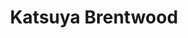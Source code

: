 ---
layout: place
title: "Katsuya Brentwood"
permalink: /california/los-angeles/katsuya-brentwood.html
stateAbbr: CA
stateName: California
cityName: Los Angeles
place_id: ChIJf-AasaC8woARt359qhgvQm8
photos:
  - name: >-
      places/ChIJf-AasaC8woARt359qhgvQm8/photos/AUy1YQ2aKhDbwtCwmgEaMjeC86PLFjBeDFaAz0emfImFWVn-duJ48eJLuoB77n3RMV_Qhwp_6GIjysAkHlUbW4HNxdr9lrTArh17JSZ-OKK0QYpqxVa1xNpBTzwGUXEUSra1CqRVCcO6MOqLGcHRsn_02HGnQSWuz62mOnBP4llJGiKYevAUrfUFOUEt4MwxVZdO56cHhCxqLS6FdC91pKdYDc8NKGIGU5VLP-uzhg9rYdhBhuQtyXzA_mQU1r6rZAMGPfppFWoXJ172tvQGobAmyWb-porDqk88xNvc2UdmMUm1sJnfEV6jni0C7Q4wbHcVfDEGMkIYwxqA5sZRHk1Eo8PHBd6_9biQzvx5PHoRYg2yrSnzCkoToq6GWI-bvyzaa-ICVxiKTMXLVUrz904G9brZFLxeBR9Ql_s-tZTNmBk
    widthPx: 4032
    heightPx: 3024
    authorAttributions:
      - displayName: JONATHAN A
        uri: https://maps.google.com/maps/contrib/102132563616213468506
        photoUri: >-
          https://lh3.googleusercontent.com/a-/ALV-UjWsw4YEgMidxl757z5-5YkjerM3Mn6k51NzZhtDln2eRRtO3xaw4Q=s100-p-k-no-mo
    flagContentUri: >-
      https://www.google.com/local/imagery/report/?cb_client=maps_api_places.places_api&image_key=!1e10!2sCIHM0ogKEICAgICLgsi7Xw&hl=en-US
    googleMapsUri: >-
      https://www.google.com/maps/place//data=!3m4!1e2!3m2!1sCIHM0ogKEICAgICLgsi7Xw!2e10!4m2!3m1!1s0x80c2bca0b11ae07f:0x6f422f18aa7d7eb7
  - name: >-
      places/ChIJf-AasaC8woARt359qhgvQm8/photos/AUy1YQ0HbPDFMvdIlLMuegAA5VFT5qdCQDyaUocbPiFcTTyk3O0fHZOmrU-uaevBArhw1kyqs6BmS0oX5EhktuJlDReV8XQLmTx0MeCEqnxaEQ3gVQnFirzCbVFn1betKsIzzYHNNLlM92eIzbugSa8BBNRsLv3yF3rOQ4RQRlQXSKhqn3J1kcFBY0c7sI_DWRpHBRHWaHcoxa1MpiqRH42kTx114bhyNOJJxrV1RFgrSIyxY5KMFLNoiT-tk7VPkHr_TDM4-HFxMRwNNFBXdIOTemK2UsgmknXRkfUaZ4D8Ma37Bw
    widthPx: 960
    heightPx: 720
    authorAttributions:
      - displayName: Katsuya Brentwood
        uri: https://maps.google.com/maps/contrib/116762827740428488300
        photoUri: >-
          https://lh3.googleusercontent.com/a-/ALV-UjUxUluVaMtxv1axUEbEvibfb5XyC4uHMH--bN321P4tLLdQSTQ_=s100-p-k-no-mo
    flagContentUri: >-
      https://www.google.com/local/imagery/report/?cb_client=maps_api_places.places_api&image_key=!1e10!2sAF1QipN0RPm-ornx5UcvAazItWK0f3_VrLBKCDztx03l&hl=en-US
    googleMapsUri: >-
      https://www.google.com/maps/place//data=!3m4!1e2!3m2!1sAF1QipN0RPm-ornx5UcvAazItWK0f3_VrLBKCDztx03l!2e10!4m2!3m1!1s0x80c2bca0b11ae07f:0x6f422f18aa7d7eb7
  - name: >-
      places/ChIJf-AasaC8woARt359qhgvQm8/photos/AUy1YQ3iYGmWdGq0dBkzxNEizMoMI3s8T8Ji3qia8C2GtZhdr8VncZuWiep73oaY7uoX4eEBju1tYLSCqcBNxnYgENqTCX2RKTwmcozp_kpLUh-ltjoW0dxBpcgOVwWZ6fcvzTAfRtY0l3jcYHFTeB0K8y3NjNk2RtZsJIdNd6Ptx0uIMGde3AQwixgyGuiGMAfufrTg-NnlUSv8VERH6ieQYlXTRW7fVlhz4TbfxSpJotWfj2oUsk74-pQJnosM6cv2s7xcbSF0lpCzU4b2JODNH9QMyyKQAJ9bddzxfFA7UksEkLXeNA7F56z1A8S8QlKtzEJ0wNsUVa3v8JyXrt1gX9mwhGm9lNvAAcYQ9PbCrUTcYDdkI_kXl0Nu7_E4UVk_oZeRPKPTDBOzOCG1HulcZoRHQ-OHvUBS7Ibj-8KBP5x7fu4L
    widthPx: 4032
    heightPx: 3024
    authorAttributions:
      - displayName: Nasser Akeel
        uri: https://maps.google.com/maps/contrib/107522178531625027810
        photoUri: >-
          https://lh3.googleusercontent.com/a-/ALV-UjXUgUgOardEX1AJgtvCFjfgQOFqgsEQRvyPEfjOpxTCoTDElUU_3w=s100-p-k-no-mo
    flagContentUri: >-
      https://www.google.com/local/imagery/report/?cb_client=maps_api_places.places_api&image_key=!1e10!2sCIHM0ogKEICAgID3_fXssAE&hl=en-US
    googleMapsUri: >-
      https://www.google.com/maps/place//data=!3m4!1e2!3m2!1sCIHM0ogKEICAgID3_fXssAE!2e10!4m2!3m1!1s0x80c2bca0b11ae07f:0x6f422f18aa7d7eb7
  - name: >-
      places/ChIJf-AasaC8woARt359qhgvQm8/photos/AUy1YQ2a5m5VA-5jTpq6OXVDwKyD3CVb8dU5tALdRJEx9cJGd5JgxmICHq-YVMITAT6sQvINgGmBAH2aJ9rIt1ZFCNVpl6-OpWpqPfOGaA8_SW2Hee9m1MuRNrLjWSljAug1CZqYx70z0coII9XgRAzDEAzTrsm-SRKqOP0wC2QUg_tCTYvxQLgAivfvrmAZcHtWafJCD8gAwJ4Ecyoah866HxpZSIoOxGsEW_MsUn4cZTi7fYCplcU0pXmIapwdCzfYqcBT-sG4X3lK5gJ3LHIfdK8FvTHobl0SEqDF28edUddFwt8cavxGpGG39VFVcM9mSq60IJPafPVpqtIIdLrYduw0S929HVeG4jQjaJGEH-b1kxoz5A_aNZ0H--k7lw-6Hkacw_gLZOV5miDvUSsdgA2hqgfzqtUEr4MmPuzuXTB-TyKs
    widthPx: 3024
    heightPx: 4032
    authorAttributions:
      - displayName: Sam Sedighian
        uri: https://maps.google.com/maps/contrib/116756975420943576521
        photoUri: >-
          https://lh3.googleusercontent.com/a-/ALV-UjUx1TjUxAQaRgLnFnk5e4HWit96m_NwwuFFyZQa4CiEMnYvLiq2WQ=s100-p-k-no-mo
    flagContentUri: >-
      https://www.google.com/local/imagery/report/?cb_client=maps_api_places.places_api&image_key=!1e10!2sCIHM0ogKEICAgICX--608wE&hl=en-US
    googleMapsUri: >-
      https://www.google.com/maps/place//data=!3m4!1e2!3m2!1sCIHM0ogKEICAgICX--608wE!2e10!4m2!3m1!1s0x80c2bca0b11ae07f:0x6f422f18aa7d7eb7
  - name: >-
      places/ChIJf-AasaC8woARt359qhgvQm8/photos/AUy1YQ1HxXw2WjeCA8ss2dVpG4v5tjAjF0Lwa6kzwdWC5W4vyTFvn-AOB0v8XlajDX2MAvwlPRutx5A8vX-0EyDOFQ5XHcX3J0VJv2XCbiBF0ub7r2_FskxX18hzV4ds48VxcqClhDakNxVNgVyPQWFudEZNDOHuQbmHcBAYPQy3SSjujSlHU19nZKZFOM36x6hSWjHIU3JcFo3218pIraOIdhMkmpMXHgpLf2prsXZAwZbWGgqZQaCQFsdpIxZiErwBNvOfyzCrWUuhVw0_2ooq8_xVwGkCTaFaoRby5DB-MuXQVuW0XfdekXCTMewJJpfXZxDbTubvFnNhby_oDNpLWo9AW5StSoi2nsI8Kwl2gCABdHh8aomz6k5pnXcd43kOp6Abc9VMrs6nMEaQFVzmlrqZ6pdnWzmtniuNI8BYxJCjjGc
    widthPx: 4032
    heightPx: 3024
    authorAttributions:
      - displayName: Nasser Akeel
        uri: https://maps.google.com/maps/contrib/107522178531625027810
        photoUri: >-
          https://lh3.googleusercontent.com/a-/ALV-UjXUgUgOardEX1AJgtvCFjfgQOFqgsEQRvyPEfjOpxTCoTDElUU_3w=s100-p-k-no-mo
    flagContentUri: >-
      https://www.google.com/local/imagery/report/?cb_client=maps_api_places.places_api&image_key=!1e10!2sCIHM0ogKEICAgID3_fXsqAE&hl=en-US
    googleMapsUri: >-
      https://www.google.com/maps/place//data=!3m4!1e2!3m2!1sCIHM0ogKEICAgID3_fXsqAE!2e10!4m2!3m1!1s0x80c2bca0b11ae07f:0x6f422f18aa7d7eb7
  - name: >-
      places/ChIJf-AasaC8woARt359qhgvQm8/photos/AUy1YQ3abjfXWwy3o7-rCHJFCTsexc5U-cPrdzj6Ge36aDQ_VOZnSoCieKVbemD0o2Ukdpjf9reCmV_aYuk08qYZDe_fupdCTdhv-R4-siu7wDqZi8uGVsbeTmRzGfDKUT1HDLlITs3WPdHGOc-cbFkt1Ywvc_KyqAQkMqfLGi0yeZZ8mP3Aulq3HUZ9WcawDz9pALmcw4JpNPc3mbSeAhyCccmTecnZB_ImjCujQQ6AQN8Wn6v2ps9-j2LFNa0lPr6jwQymnwT1VioFzxHKx2fmz39jBDgcs6gfhw-262bXB--AxDVza9qQhBRhPZDHi7kij_7-iVl2eN1qRdSUqNj4-wg_OcPwv-gPGLcUraJ6ufgfjKp6vPxG7zQhNrkufVUtKc0mZIqzf7YCTLtGqfauKYvxDYBU4oszTXxqa-5WxCV1MnhH
    widthPx: 1284
    heightPx: 1684
    authorAttributions:
      - displayName: Johanny Angulo
        uri: https://maps.google.com/maps/contrib/114263613943630464206
        photoUri: >-
          https://lh3.googleusercontent.com/a-/ALV-UjXJ8HsEOp-cpU8ntSdkA031CSWaptdrUO1qAfrD7_3DHeJEQ-nX=s100-p-k-no-mo
    flagContentUri: >-
      https://www.google.com/local/imagery/report/?cb_client=maps_api_places.places_api&image_key=!1e10!2sCIHM0ogKEICAgICprYPp0wE&hl=en-US
    googleMapsUri: >-
      https://www.google.com/maps/place//data=!3m4!1e2!3m2!1sCIHM0ogKEICAgICprYPp0wE!2e10!4m2!3m1!1s0x80c2bca0b11ae07f:0x6f422f18aa7d7eb7
  - name: >-
      places/ChIJf-AasaC8woARt359qhgvQm8/photos/AUy1YQ2aSmnJbtMiQSnSTTZ9KhvXGm04SAoF162fO3tMa50PrBneN0STY21i8zamJKBO61IpBaPbnmjAA__T8jRNvFQv3i4WQ0pL9taD0sMf-CPh-Yb1a3ZKwrcHAIuszUrqkyaHbO4Vjyp6w6tKGmdiV9XFOosTHgtfKtgMNcG3bfwx43rYCxpu6Q6a5cQ7NQcyzNLNhlALyw73D3NqpUDYC66MoNf8u9gSXiOZwo_or1K7UtD4fVlza5DS9wOsj9nxqzU0_n9V_OeJsb-dp5LtFVHrEZbi-7NugMxoR-iRdQLklDDot6YR9sVI-9L8aHeT_dmsMjB4IuA8Listaeo9AuQaiTCf65dOqVckyE02FfRvlpxfd7gs-MnvY5UF3MwcNMkedZfYid7-gn9LeK8sQKQs01z4HUFQmxom0C_yzdjnOgk4
    widthPx: 3024
    heightPx: 4032
    authorAttributions:
      - displayName: Sam Sedighian
        uri: https://maps.google.com/maps/contrib/116756975420943576521
        photoUri: >-
          https://lh3.googleusercontent.com/a-/ALV-UjUx1TjUxAQaRgLnFnk5e4HWit96m_NwwuFFyZQa4CiEMnYvLiq2WQ=s100-p-k-no-mo
    flagContentUri: >-
      https://www.google.com/local/imagery/report/?cb_client=maps_api_places.places_api&image_key=!1e10!2sCIHM0ogKEICAgICX--60iwE&hl=en-US
    googleMapsUri: >-
      https://www.google.com/maps/place//data=!3m4!1e2!3m2!1sCIHM0ogKEICAgICX--60iwE!2e10!4m2!3m1!1s0x80c2bca0b11ae07f:0x6f422f18aa7d7eb7
  - name: >-
      places/ChIJf-AasaC8woARt359qhgvQm8/photos/AUy1YQ2WVb0bF5Xz1RmqW2LHBq3fMVv7RH7XMsvbF0p6GXIjdI0UwR8uLwxyI0Cm8hK3FyAeJOAu2QRy1o_YDFzbqpMKGt82-AM_4ZjmqL065XCl5fIhiCmoOetLDh-wLTJpjk2PpzFGN4dXaCZQO2hXzw1qCUYL6WUt7CI1ta3trLOOyjEzVmWHz8rauntt-3EeLulGbG4TXBCTQKW5XBEw8aPEUb__X84BJch9alYabqYp9_Vk4--zNftedswj81LPPk064P0DNC4PGBw6c8Z7Uu9-Ym5M1Af-nT2iGYFWI07oXrspa-8hXzj9vBG9Q57bQmsmK3ycKdqws68VkrED4qyX8eF_llZUbRCsTUkx3yvWwxtYsQkT4fR8JyPw283_RSqYKI0jhzCIwyK4wsvtiPPfsEUBMi5rl4ENu-z2Ci7XsQ
    widthPx: 3024
    heightPx: 4032
    authorAttributions:
      - displayName: Tri Trinh
        uri: https://maps.google.com/maps/contrib/106892982375162936517
        photoUri: >-
          https://lh3.googleusercontent.com/a-/ALV-UjWptZiJyzrgc1csQb3RRloD7f7Z12jQPtH7vuwx5T7oip_a3lfI=s100-p-k-no-mo
    flagContentUri: >-
      https://www.google.com/local/imagery/report/?cb_client=maps_api_places.places_api&image_key=!1e10!2sCIHM0ogKEICAgIC9sJu7YA&hl=en-US
    googleMapsUri: >-
      https://www.google.com/maps/place//data=!3m4!1e2!3m2!1sCIHM0ogKEICAgIC9sJu7YA!2e10!4m2!3m1!1s0x80c2bca0b11ae07f:0x6f422f18aa7d7eb7
  - name: >-
      places/ChIJf-AasaC8woARt359qhgvQm8/photos/AUy1YQ2ucFdqXahXpiTYL-Q6lAJPEMko38gQ445uy3yDBWjfJUQQrtx9DRUCyk30l4CfpY7Ls1PdODnaIasVR7WMTBXHJCx9yNcp991_OnXIBZ_wdquK-8m8GjsIT3_CpAdaKZf6Z5VKL748fs7BU3uaop_WHADrsslFh7RIMrO9K_TGZ7tVfMDimUhbLEbJbWjSFZeogbiqBDnwlqNZaLQNtV326cRyLOwPx3sxIEoamxjKV0pP4_kdWqrF6Y2FgUisiI323XRWIbqLr13kO3SNN2fnjMjrMV7PW2yxc0Tsb4n6uJ5XNEr2ggNrj7J6ZCunrcyDw_FKY6BOuVpCj-dG4udKo36MicKolJftCkwRBP6mGYbpUl5Rr8hI3OCwXzPbkZ9QcXwo0sVntTocFkPT1_0cqQvzU7n-fsC4ISq3FqFzj4Hn
    widthPx: 4032
    heightPx: 3024
    authorAttributions:
      - displayName: Essam Iskander
        uri: https://maps.google.com/maps/contrib/110848428361177321070
        photoUri: >-
          https://lh3.googleusercontent.com/a-/ALV-UjXyObnBowq4nF7geWR2VZLwowUh_pQ19NvAncGyGVLjOMQ6sUC3bw=s100-p-k-no-mo
    flagContentUri: >-
      https://www.google.com/local/imagery/report/?cb_client=maps_api_places.places_api&image_key=!1e10!2sCIHM0ogKEICAgIDGo8nZtwE&hl=en-US
    googleMapsUri: >-
      https://www.google.com/maps/place//data=!3m4!1e2!3m2!1sCIHM0ogKEICAgIDGo8nZtwE!2e10!4m2!3m1!1s0x80c2bca0b11ae07f:0x6f422f18aa7d7eb7
  - name: >-
      places/ChIJf-AasaC8woARt359qhgvQm8/photos/AUy1YQ3BVUwWUig8RbIRIP6z4KOEFZ1k8rjVJ_Qofh5-NZE0tWDWn1bnuP5aNM3TWSn72v5TLKr49hTnijmR8qrRPprz8d3RpSIFaAa7lkFw8U4m6L1BLwQzFNJ8ux2VRLYmw-rDD8UZE4JC86N1GfFSjbpy04wiqz8FOoFPce91lMCmS1gD2u3YuxN540Qw3WIh_-kDz0BmPaYt9yPgKMypd0mHrgoReszSr3r9CvplH4f4NvyEKrvpdC-IQ4-Qx_pyc39SbgpInPxk62cVIKua_TuN5yF4ZhCvi0MN0mCM8uwVQroXBZr195TfrUbILVEoDQL6BikFpetlIUAXu89x7BQQtE3_U2hixI9ydPACG2pTvd8Ap0zlyp7GS6FQWFoJVxrusuCZwEaMcVqtjHnHsGOlOY9WQczFLQar1bsjMh5-Tsg
    widthPx: 4000
    heightPx: 3000
    authorAttributions:
      - displayName: Sam D. (Баба Яга)
        uri: https://maps.google.com/maps/contrib/116968722799924325137
        photoUri: >-
          https://lh3.googleusercontent.com/a-/ALV-UjVUjUDoG-PkrZ3-WCUzhijYcmrdphofmUejN_mz_LCX_mHBVNFmmg=s100-p-k-no-mo
    flagContentUri: >-
      https://www.google.com/local/imagery/report/?cb_client=maps_api_places.places_api&image_key=!1e10!2sCIHM0ogKEICAgICp4_amoQE&hl=en-US
    googleMapsUri: >-
      https://www.google.com/maps/place//data=!3m4!1e2!3m2!1sCIHM0ogKEICAgICp4_amoQE!2e10!4m2!3m1!1s0x80c2bca0b11ae07f:0x6f422f18aa7d7eb7
address: 11777 San Vicente Blvd, Los Angeles, CA 90049, USA
street: 11777 San Vicente Blvd
city: Los Angeles
state: CA
zip: '90049'
country: USA
neighborhood: Brentwood
latitude: '34.053272'
longitude: '-118.468559'
accessibility_options:
  wheelchairAccessibleParking: true
  wheelchairAccessibleEntrance: true
  wheelchairAccessibleRestroom: true
  wheelchairAccessibleSeating: true
business_status: OPERATIONAL
name: Katsuya Brentwood
google_maps_links:
  directionsUri: >-
    https://www.google.com/maps/dir//''/data=!4m7!4m6!1m1!4e2!1m2!1m1!1s0x80c2bca0b11ae07f:0x6f422f18aa7d7eb7!3e0
  placeUri: https://maps.google.com/?cid=8017022069658975927
  writeAReviewUri: >-
    https://www.google.com/maps/place//data=!4m3!3m2!1s0x80c2bca0b11ae07f:0x6f422f18aa7d7eb7!12e1
  reviewsUri: >-
    https://www.google.com/maps/place//data=!4m4!3m3!1s0x80c2bca0b11ae07f:0x6f422f18aa7d7eb7!9m1!1b1
  photosUri: >-
    https://www.google.com/maps/place//data=!4m3!3m2!1s0x80c2bca0b11ae07f:0x6f422f18aa7d7eb7!10e5
primary_type: Sushi Restaurant
opening_hours:
  regular: null
  current: null
secondary_opening_hours:
  regular:
    weekdayDescriptions: null
    type: null
  current:
    weekdayDescriptions: null
    type: null
phone: null
price_level: null
price_range: null
rating: null
rating_count: 0
website: null
description: null
reviews: null
parking_options: null
payment_options: null
allow_dogs: null
curbside_pickup: null
delivery: null
dine_in: null
good_for_children: null
good_for_groups: null
good_for_sports: null
live_music: null
menu_for_children: null
outdoor_seating: null
reservable: null
restroom: null
serves_beer: null
serves_breakfast: null
serves_brunch: null
serves_cocktails: null
serves_coffee: null
serves_dinner: null
serves_dessert: null
serves_lunch: null
serves_vegetarian_food: null
serves_wine: null
takeout: null
slug: Katsuya-Brentwood

---